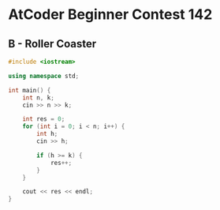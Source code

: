 # AtCoder Beginner Contest 142
## B - Roller Coaster
```cpp
#include <iostream>

using namespace std;

int main() {
    int n, k;
    cin >> n >> k;

    int res = 0;
    for (int i = 0; i < n; i++) {
        int h;
        cin >> h;

        if (h >= k) {
            res++;
        }
    }

    cout << res << endl;
}
```
